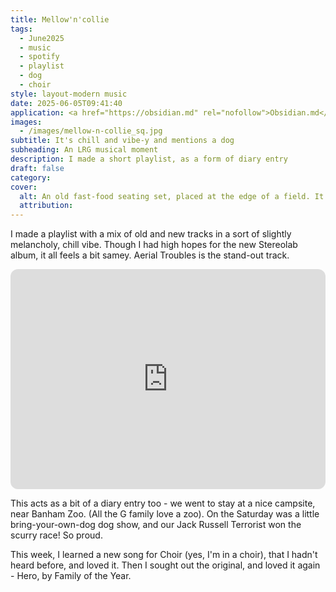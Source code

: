 ```yaml
---
title: Mellow'n'collie
tags:
  - June2025
  - music
  - spotify
  - playlist
  - dog
  - choir
style: layout-modern music
date: 2025-06-05T09:41:40
application: <a href="https://obsidian.md" rel="nofollow">Obsidian.md</a>
images:
  - /images/mellow-n-collie_sq.jpg
subtitle: It's chill and vibe-y and mentions a dog
subheading: An LRG musical moment
description: I made a short playlist, as a form of diary entry
draft: false
category: 
cover:
  alt: An old fast-food seating set, placed at the edge of a field. It's a warm day.
  attribution:
---
```

I made a playlist with a mix of old and new tracks in a sort of slightly melancholy, chill vibe. Though I had high hopes for the new Stereolab album, it all feels a bit samey. Aerial Troubles is the stand-out track.

<iframe style="border-radius:12px" src="https://open.spotify.com/embed/playlist/5uSFVrUR4J69F2Kax6Pvh7?utm_source=generator" width="100%" height="352" frameBorder="0" allowfullscreen="" allow="autoplay; clipboard-write; encrypted-media; fullscreen; picture-in-picture" loading="lazy"></iframe> 

This acts as a bit of a diary entry too - we went to stay at a nice campsite, near Banham Zoo. (All the G family love a zoo). On the Saturday was a little bring-your-own-dog dog show, and our Jack Russell Terrorist won the scurry race! So proud.

This week, I learned a new song for Choir (yes, I'm in a choir), that I hadn't heard before, and loved it. Then I sought out the original, and loved it again - Hero, by Family of the Year.